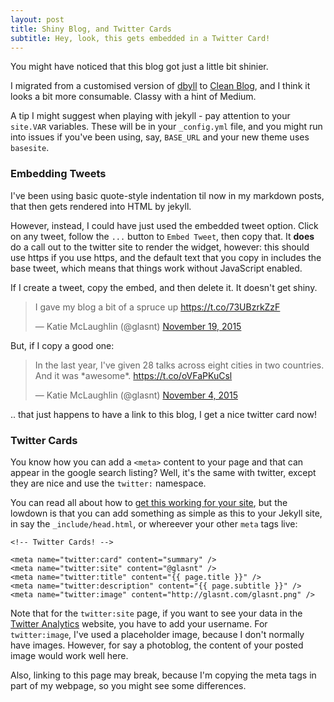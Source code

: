 ```yaml
---
layout: post
title: Shiny Blog, and Twitter Cards
subtitle: Hey, look, this gets embedded in a Twitter Card!
---
```



You might have noticed that this blog got just a little bit shinier.

I migrated from a customised version of [dbyll](https://github.com/dbtek/dbyll) to [Clean Blog](https://github.com/IronSummitMedia/startbootstrap-clean-blog-jekyll), and I think it looks a bit more consumable. Classy with a hint of Medium.

A tip I might suggest when playing with jekyll - pay attention to your `site.VAR` variables. These will be in your `_config.yml` file, and you might run into issues if you've been using, say, `BASE_URL` and your new theme uses `basesite`.

### Embedding Tweets


I've been using basic quote-style indentation til now in my markdown posts, that then gets rendered into HTML by jekyll.

However, instead, I could have just used the embedded tweet option. Click on any tweet, follow the `...` button to `Embed Tweet`, then copy that. It **does** do a call out to the twitter site to render the widget, however: this should use https if you use https, and the default text that you copy in includes the base tweet, which means that things work without JavaScript enabled.

If I create a tweet, copy the embed, and then delete it. It doesn't get shiny.

<blockquote class="twitter-tweet" lang="en"><p lang="en" dir="ltr">I gave my blog a bit of a spruce up <a href="https://t.co/73UBzrkZzF">https://t.co/73UBzrkZzF</a></p>&mdash; Katie McLaughlin (@glasnt) <a href="https://twitter.com/glasnt/status/667292111562108928">November 19, 2015</a></blockquote>
<script async src="//platform.twitter.com/widgets.js" charset="utf-8"></script>

But, if I copy a good one:

<blockquote class="twitter-tweet" lang="en"><p lang="en" dir="ltr">In the last year, I&#39;ve given 28 talks across eight cities in two countries. &#10;&#10;And it was *awesome*. &#10;&#10;<a href="https://t.co/oVFaPKuCsl">https://t.co/oVFaPKuCsl</a></p>&mdash; Katie McLaughlin (@glasnt) <a href="https://twitter.com/glasnt/status/661833260599635972">November 4, 2015</a></blockquote>
<script async src="//platform.twitter.com/widgets.js" charset="utf-8"></script>

.. that just happens to have a link to this blog, I get a nice twitter card now!

### Twitter Cards


You know how you can add a `<meta>` content to your page and that can appear in the google search listing? Well, it's the same with twitter, except they are nice and use the `twitter:` namespace.

You can read all about how to [get this working for your site](https://dev.twitter.com/cards/getting-started), but the lowdown is that you can add something as simple as this to your Jekyll site, in say the `_include/head.html`, or whereever your other `meta` tags live:


    <!-- Twitter Cards! -->

    <meta name="twitter:card" content="summary" />
    <meta name="twitter:site" content="@glasnt" />
    <meta name="twitter:title" content="{{ page.title }}" />
    <meta name="twitter:description" content="{{ page.subtitle }}" />
    <meta name="twitter:image" content="http://glasnt.com/glasnt.png" />

Note that for the `twitter:site` page, if you want to see your data in the [Twitter Analytics](https://analytics.twitter.com) website, you have to add your username. For `twitter:image`, I've used a placeholder image, because I don't normally have images. However, for say a photoblog, the content of your posted image would work well here.

Also, linking to this page may break, because I'm copying the meta tags in part of my webpage, so you might see some differences. 
